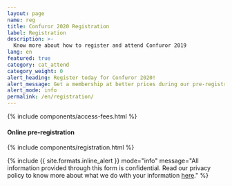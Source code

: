 ```yaml
---
layout: page
name: reg
title: Confuror 2020 Registration
label: Registration
description: >-
  Know more about how to register and attend Confuror 2019
lang: en
featured: true
category: cat_attend
category_weight: 0
alert_heading: Register today for Confuror 2020!
alert_message: Get a membership at better prices during our pre-registratio first stage, visit this page from January 20 at 8:00 pm (Mexico City time) to enter the form and get your access for Confuror 2020.
alert_mode: info
permalink: /en/registration/
---
```


{% include components/access-fees.html %}

#### Online pre-registration

{% include components/registration.html %}

{%
  include {{ site.formats.inline_alert }}
  mode="info"
  message="All information provided through this form is confidential. Read our privacy policy to know more about what we do with your information <a href='/en/privacy/'>here</a>."
%}